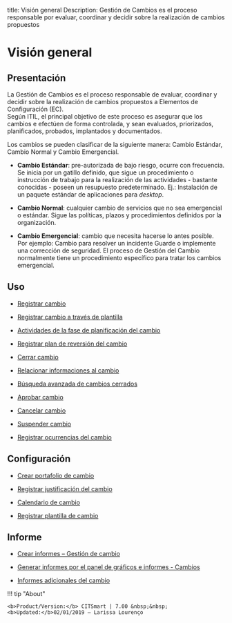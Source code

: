 title:  Visión general 
Description: Gestión de Cambios es el proceso responsable por evaluar, coordinar y decidir sobre  la realización de cambios propuestos
# Visión general  

Presentación
----------------

La Gestión de Cambios es el proceso responsable de evaluar, coordinar y decidir
sobre la realización de cambios propuestos a Elementos de Configuración (EC).  
Según ITIL, el principal objetivo de este proceso es asegurar que los cambios
e efectúen de forma controlada, y sean evaluados, priorizados, planificados,
probados, implantados y documentados.

Los cambios se pueden clasificar de la siguiente manera: Cambio Estándar, Cambio
Normal y Cambio Emergencial.

-   **Cambio Estándar**: pre-autorizada de bajo riesgo, ocurre con frecuencia.
    Se inicia por un gatillo definido, que sigue un procedimiento o instrucción de
    trabajo para la realización de las actividades - bastante conocidas - poseen un
    resupuesto predeterminado. Ej.: Instalación de un paquete estándar de aplicaciones
    para *desktop*.

-   **Cambio Normal**: cualquier cambio de servicios que no sea emergencial o
    estándar. Sigue las políticas, plazos y procedimientos definidos por la
    organización.

-   **Cambio Emergencial**: cambio que necesita hacerse lo antes posible. Por
    ejemplo: Cambio para resolver un incidente Guarde o implemente una corrección
    de seguridad. El proceso de Gestión del Cambio normalmente tiene un
    procedimiento específico para tratar los cambios emergencial.

Uso
-------

-  [Registrar cambio](/es-es/citsmart-7/processes/change/use/register-change.html)

-  [Registrar cambio a través de plantilla](/es-es/citsmart-7/processes/change/use/register-change-via-template.html)

-  [Actividades de la fase de planificación del cambio](/es-es/citsmart-7/processes/change/use/change-planning-activities.html)

-  [Registrar plan de reversión del cambio](/es-es/citsmart-7/processes/change/use/change-reversion-plan.html)

-  [Cerrar cambio](/es-es/citsmart-7/processes/change/use/execute-change.html)

-  [Relacionar informaciones al cambio](/es-es/citsmart-7/processes/change/use/relate-information-to-change.html)

-  [Búsqueda avanzada de cambios cerrados](/es-es/citsmart-7/processes/change/use/advanced-search-for-change.html)

-  [Aprobar cambio](/es-es/citsmart-7/processes/change/use/change-approval.html)

-  [Cancelar cambio](/es-es/citsmart-7/processes/change/use/cancel-change.html)

-  [Suspender cambio](/es-es/citsmart-7/processes/change/use/suspend-change.html)

- [Registrar ocurrencias del cambio](/es-es/citsmart-7/processes/change/use/change-occurrences.html)

Configuración
----------------

-   [Crear portafolio de cambio](/es-es/citsmart-7/processes/change/configuration/change-portfolio.html)

-   [Registrar justificación del cambio](/es-es/citsmart-7/processes/change/configuration/change-justification.html)

-   [Calendario de cambio](/es-es/citsmart-7/processes/change/configuration/change-schedule.html)

-   [Registrar plantilla de cambio](/es-es/citsmart-7/processes/change/configuration/change-template.html) 

Informe
-------

-   [Crear informes – Gestión de cambio](/es-es/citsmart-7/processes/change/use/generate-reports-change-management.html)

-   [Generar informes por el panel de gráficos e informes - Cambios](/es-es/citsmart-7/processes/change/use/generate-reports-charts-panel-change.html)

-   [Informes adicionales del cambio](/es-es/citsmart-7/processes/change/use/change-additional-reports.html)

!!! tip "About"

    <b>Product/Version:</b> CITSmart | 7.00 &nbsp;&nbsp;
    <b>Updated:</b>02/01/2019 – Larissa Lourenço

